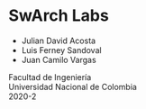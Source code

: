 # SwArch Labs

- Julian David Acosta
- Luis Ferney Sandoval
- Juan Camilo Vargas

Facultad de Ingeniería\
Universidad Nacional de Colombia\
2020-2


